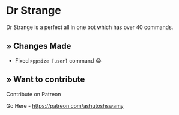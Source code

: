 # Dr Strange

Dr Strange is a perfect all in one bot which has over 40 commands.

## » Changes Made

- Fixed `>ppsize [user]` command 😂

## » Want to contribute

Contribute on Patreon

Go Here - https://patreon.com/ashutoshswamy

